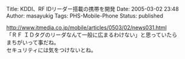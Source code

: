Title: KDDI、RF IDリーダー搭載の携帯を開発
Date: 2005-03-02 23:48
Author: masayukig
Tags: PHS-Mobile-Phone
Status: published

<http://www.itmedia.co.jp/mobile/articles/0503/02/news031.html>  
「ＲＦ ＩＤタグのリーダなんて一般に広まるわけない」と思っていたら  
まちがいって事だね。  
セキュリティには気をつけないとね。
